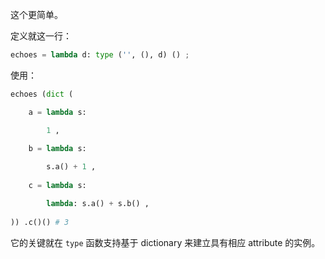 这个更简单。

定义就这一行：

~~~ python
echoes = lambda d: type ('', (), d) () ;
~~~

使用：

~~~ python
echoes (dict (

    a = lambda s:

        1 ,
    
    b = lambda s:

        s.a() + 1 ,
    
    c = lambda s:

        lambda: s.a() + s.b() ,
    
)) .c()() # 3
~~~

它的关键就在 `type` 函数支持基于 dictionary 来建立具有相应 attribute 的实例。
